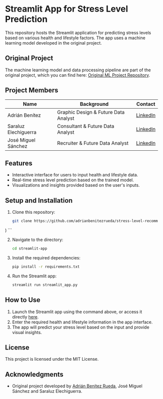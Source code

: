 # Streamlit App for Stress Level Prediction

This repository hosts the Streamlit application for predicting stress levels based on various health and lifestyle factors. The app uses a machine learning model developed in the original project.

## Original Project
The machine learning model and data processing pipeline are part of the original project, which you can find here: [Original ML Project Repository](https://github.com/adrianbenitezrueda/ml-project).

## Project Members

| Name                | Background                   | Contact   |
|---------------------|-----------------------------|-----------|
| Adrián Benítez      | Graphic Design & Future Data Analyst | [LinkedIn](https://www.linkedin.com) |
| Saraluz Elechiguerra| Consultant & Future Data Analyst     | [LinkedIn](https://www.linkedin.com) |
| José Miguel Sánchez | Recruiter & Future Data Analyst     | [LinkedIn](https://www.linkedin.com) |

## Features
- Interactive interface for users to input health and lifestyle data.
- Real-time stress level prediction based on the trained model.
- Visualizations and insights provided based on the user's inputs.

## Setup and Installation

1. Clone this repository:
    ```bash
    git clone https://github.com/adrianbenitezrueda/stress-level-recommendations-streamlit-app.git
)
    ```

2. Navigate to the directory:
    ```bash
    cd streamlit-app
    ```

3. Install the required dependencies:
    ```bash
    pip install -r requirements.txt
    ```

4. Run the Streamlit app:
    ```bash
    streamlit run streamlit_app.py
    ```

## How to Use
1. Launch the Streamlit app using the command above, or access it directly [here](https://stress-level-recommendations.streamlit.app).
2. Enter the required health and lifestyle information in the app interface.
3. The app will predict your stress level based on the input and provide visual insights.

## License
This project is licensed under the MIT License.

## Acknowledgments
- Original project developed by [Adrián Benítez Rueda](https://github.com/adrianbenitezrueda), José Miguel Sánchez and Saraluz Elechiguerra.
